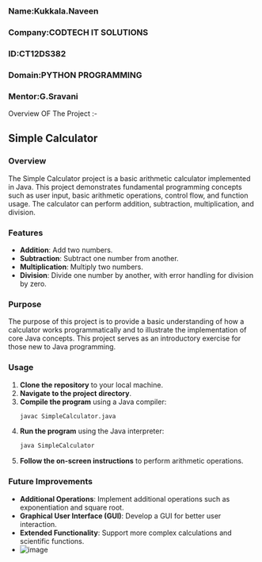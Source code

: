 ### Name:Kukkala.Naveen
### Company:CODTECH IT SOLUTIONS
### ID:CT12DS382
### Domain:PYTHON PROGRAMMING
### Mentor:G.Sravani
Overview OF The Project :-
## Simple Calculator

### Overview

The Simple Calculator project is a basic arithmetic calculator implemented in Java. This project demonstrates fundamental programming concepts such as user input, basic arithmetic operations, control flow, and function usage. The calculator can perform addition, subtraction, multiplication, and division.

### Features

- **Addition**: Add two numbers.
- **Subtraction**: Subtract one number from another.
- **Multiplication**: Multiply two numbers.
- **Division**: Divide one number by another, with error handling for division by zero.

### Purpose

The purpose of this project is to provide a basic understanding of how a calculator works programmatically and to illustrate the implementation of core Java concepts. This project serves as an introductory exercise for those new to Java programming.

### Usage

1. **Clone the repository** to your local machine.
2. **Navigate to the project directory**.
3. **Compile the program** using a Java compiler:
    ```bash
    javac SimpleCalculator.java
    ```
4. **Run the program** using the Java interpreter:
    ```bash
    java SimpleCalculator
    ```
5. **Follow the on-screen instructions** to perform arithmetic operations.

### Future Improvements

- **Additional Operations**: Implement additional operations such as exponentiation and square root.
- **Graphical User Interface (GUI)**: Develop a GUI for better user interaction.
- **Extended Functionality**: Support more complex calculations and scientific functions.
- ![image](https://github.com/user-attachments/assets/6779a2b2-a1d2-4cbc-b168-6c26e4b9ef02)


